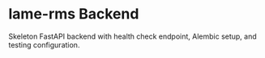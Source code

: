 # lame-rms Backend

Skeleton FastAPI backend with health check endpoint, Alembic setup, and testing configuration.
